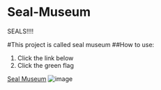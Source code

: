 # Seal-Museum
SEALS!!!!

#This project is called seal museum
##How to use:
1. Click the link below
2. Click the green flag

[Seal Museum](https://scratch.mit.edu/projects/590636499)
![image](https://user-images.githubusercontent.com/91353758/149423438-1244181b-1b97-4cc4-96b5-56868062dfdc.png)
